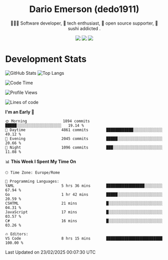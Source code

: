 <div align="center">
  
# Dario Emerson (dedo1911)
👨🏼‍💻 Software developer, 🔧 tech enthusiast, 🙌 open source supporter, 🍣 sushi addicted .

[![](https://img.shields.io/badge/-Linkedin-informational?style=for-the-badge&logo=linkedin&logoColor=white&color=2867B2)](http://linkedin.com/in/dedo1911)
[![](https://img.shields.io/badge/-Telegram-informational?style=for-the-badge&logo=telegram&logoColor=white&color=0088cc)](https://t.me/dedo1911)
[![](https://img.shields.io/badge/-Facebook-informational?style=for-the-badge&logo=facebook&logoColor=white&color=3b5998)](https://fb.com/dedo1911)

</div>

# Development Stats

![GitHub Stats](https://github-readme-stats.vercel.app/api?username=dedo1911&hide=&count_private=true&title_color=84cc16&text_color=ffffff&icon_color=84cc16&bg_color=1c1917&hide_border=true&border_radius=0&show_icons=true)
![Top Langs](https://github-readme-stats.vercel.app/api/top-langs/?username=dedo1911&theme=chartreuse-dark&layout=compact)

<!--START_SECTION:waka-->
![Code Time](http://img.shields.io/badge/Code%20Time-1%2C554%20hrs%207%20mins-blue)

![Profile Views](http://img.shields.io/badge/Profile%20Views-0-blue)

![Lines of code](https://img.shields.io/badge/From%20Hello%20World%20I%27ve%20Written-3.2%20million%20lines%20of%20code-blue)

**I'm an Early 🐤** 

```text
🌞 Morning                1894 commits        █████░░░░░░░░░░░░░░░░░░░░   19.14 % 
🌆 Daytime                4861 commits        ████████████░░░░░░░░░░░░░   49.12 % 
🌃 Evening                2045 commits        █████░░░░░░░░░░░░░░░░░░░░   20.66 % 
🌙 Night                  1096 commits        ███░░░░░░░░░░░░░░░░░░░░░░   11.08 % 
```


📊 **This Week I Spent My Time On** 

```text
🕑︎ Time Zone: Europe/Rome

💬 Programming Languages: 
YAML                     5 hrs 36 mins       █████████████████░░░░░░░░   67.94 % 
Go                       1 hr 42 mins        █████░░░░░░░░░░░░░░░░░░░░   20.59 % 
CSHTML                   21 mins             █░░░░░░░░░░░░░░░░░░░░░░░░   04.31 % 
JavaScript               17 mins             █░░░░░░░░░░░░░░░░░░░░░░░░   03.57 % 
C#                       16 mins             █░░░░░░░░░░░░░░░░░░░░░░░░   03.26 % 

🔥 Editors: 
VS Code                  8 hrs 15 mins       █████████████████████████   100.00 % 
```


 Last Updated on 23/02/2025 00:07:30 UTC
<!--END_SECTION:waka-->

<!--
**dedo1911/dedo1911** is a ✨ _special_ ✨ repository because its `README.md` (this file) appears on your GitHub profile.

Here are some ideas to get you started:

- 🔭 I’m currently working on ...
- 🌱 I’m currently learning ...
- 👯 I’m looking to collaborate on ...
- 🤔 I’m looking for help with ...
- 💬 Ask me about ...
- 📫 How to reach me: ...
- 😄 Pronouns: ...
- ⚡ Fun fact: ...
-->
